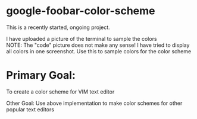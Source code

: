 # google-foobar-color-scheme
This is a recently started, ongoing project.

I have uploaded a picture of the terminal to sample the colors                                                                             
NOTE: The "code" picture does not make any sense! I have tried to display all colors in one screenshot.
Use this to sample colors for the color scheme

# Primary Goal:
To create a color scheme for VIM text editor 

Other Goal:
Use above implementation to make color schemes for other popular text editors

